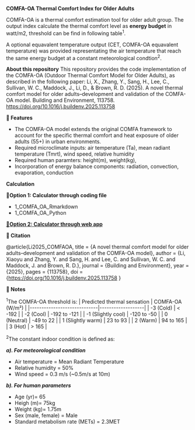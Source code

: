 **COMFA-OA Thermal Comfort Index for Older Adults**

COMFA-OA is a thermal comfort estimation tool for older adult group. The output index calculate the thermal comfort level as **energy budget** in watt/m2, threshold can be find in following table<sup>1</sup>.

A optional equavalent temperature output (CET, COMFA-OA equavalent temperature) was provided representating the air temperature that reach the same energy budget at a constant meteorological condtion<sup>2</sup>. 

**About this repository**
This repository provides the code implementation of the COMFA-OA (Outdoor Thermal Comfort Model for Older Adults), as described in the following paper:
Li, X., Zhang, Y., Sang, H., Lee, C., Sullivan, W. C., Maddock, J., Li, D., & Brown, R. D. (2025). A novel thermal comfort model for older adults–development and validation of the COMFA-OA model. Building and Environment, 113758. https://doi.org/10.1016/j.buildenv.2025.113758

**🔧 Features**
- The COMFA-OA model extends the original COMFA framework to account for the specific thermal comfort and heat exposure of older adults (55+) in urban environments.
- Required microclimate inputs: air temperature (Ta), mean radiant temperature (Tmrt), wind speed, relative humidity
- Required human paramters: height(m), weight(kg),
- Incorporation of energy balance components: radiation, convection, evaporation, conduction

**Calculation**

**🔧Option 1: Calculator through coding file**

- 1_COMFA_OA_Rmarkdown
- 1_COMFA_OA_Python

**[🔧Option 2: Calculator through web app](https://comfa.shinyapps.io/10_shinnyapp/)**


**🔧 Citation**

@article{Li2025_COMFAOA,
  title   = {A novel thermal comfort model for older adults–development and validation of the COMFA-OA model},
  author  = {Li, Xiaoyu and Zhang, Y. and Sang, H. and Lee, C. and Sullivan, W. C. and Maddock, J. and Brown, R. D.},
  journal = {Building and Environment},
  year    = {2025},
  pages   = {113758},
  doi     = {https://doi.org/10.1016/j.buildenv.2025.113758
}

**🔧 Notes**

<sup>1</sup>The COMFA-OA threshold is:
| Predicted thermal sensation | COMFA-OA (W/m²)   |
|-----------------------------|-------------------|
| -3 (Cold)                   | < -192            |
| -2 (Cool)                   | -192 to -121      |
| -1 (Slightly cool)          | -120 to -50       |
| 0 (Neutral)                 | -49 to 22         |
| 1 (Slightly warm)           | 23 to 93          |
| 2 (Warm)                    | 94 to 165         |
| 3 (Hot)                     | > 165             |


<sup>2</sup>The constant indoor condition is defined as:

***a). For meteorological condition***
- Air temperature = Mean Radiant Temperature
- Relative humidity = 50%
- Wind speed = 0.3 m/s (~0.5m/s at 10m)

***b). For human parameters***
- Age (yr)= 65
- Heigh (m)= 75kg
- Weight (kg)= 1.75m
- Sex (male, female) = Male
- Standard metabolism rate (METs) = 2.3MET

